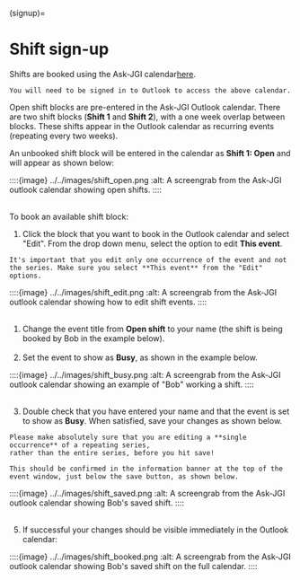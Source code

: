 (signup)=
# Shift sign-up

Shifts are booked using the Ask-JGI calendar[here](https://outlook.office.com/calendar/ask-jgi@bristol.ac.uk/view/month).


```{note}
You will need to be signed in to Outlook to access the above calendar.
```

Open shift blocks are pre-entered in the Ask-JGI Outlook
calendar. There are two shift blocks (**Shift 1** and
**Shift 2**), with a one week overlap between blocks. 
These shifts appear in the Outlook calendar as recurring
events (repeating every two weeks). 

An unbooked shift block will be entered in the calendar as **Shift 1:
Open** and will appear as shown below:

::::{image} ../../images/shift_open.png
:alt: A screengrab from the Ask-JGI outlook calendar showing open shifts.
::::
</br></br>

To book an available shift block:
1. Click the block that you want to
book in the Outlook calendar and select "Edit". From the drop down
menu, select the option to edit **This event**.
```{important}
It's important that you edit only one occurrence of the event and not
the series. Make sure you select **This event** from the "Edit"
options.
```

::::{image} ../../images/shift_edit.png
:alt: A screengrab from the Ask-JGI outlook calendar showing how to edit shift events.
::::
</br></br>

1. Change the event title from **Open shift**
to your name (the shift is being booked by Bob in the example
below). </br></br>
2. Set the event to show as **Busy**, as shown in the example below.

::::{image} ../../images/shift_busy.png
:alt: A screengrab from the Ask-JGI outlook calendar showing an example of "Bob" working a shift.
::::
</br></br>

3. Double check that you have entered your name and that the event is
   set to show as **Busy**. When satisfied, save your changes as shown below.
```{danger}
Please make absolutely sure that you are editing a **single
occurrence** of a repeating series,
rather than the entire series, before you hit save! 

This should be confirmed in the information banner at the top of the
event window, just below the save button, as shown below.
```

::::{image} ../../images/shift_saved.png
:alt: A screengrab from the Ask-JGI outlook calendar showing Bob's saved shift.
::::
</br></br>

5. If successful your changes should be visible immediately in the
Outlook calendar:

::::{image} ../../images/shift_booked.png
:alt: A screengrab from the Ask-JGI outlook calendar showing Bob's saved shift on the full calendar.
::::
</br></br>
